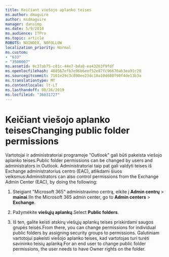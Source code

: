 ```yaml
---
title: Keičiant viešojo aplanko teises
ms.author: dmaguire
author: msdmaguire
manager: dansimp
ms.date: 5/9/2018
ms.audience: ITPro
ms.topic: article
ROBOTS: NOINDEX, NOFOLLOW
localization_priority: Normal
ms.custom:
- "633"
- "3500007"
ms.assetid: 0c37ab75-c81c-44e7-bda8-ea43263f9fdf
ms.openlocfilehash: 488567efb7e96b6eef52e87fc96670ab3ea91c20
ms.sourcegitcommit: 7101e29c3c890ee23dc10a10d608f90f4de13b3a
ms.translationtype: MT
ms.contentlocale: lt-LT
ms.lasthandoff: 08/26/2019
ms.locfileid: "36631727"
---
```

# <a name="changing-public-folder-permissions"></a><span data-ttu-id="73fde-102">Keičiant viešojo aplanko teises</span><span class="sxs-lookup"><span data-stu-id="73fde-102">Changing public folder permissions</span></span>

<span data-ttu-id="73fde-103">Vartotojai ir administratoriai programoje "Outlook" gali būti pakeista viešojo aplanko teises.</span><span class="sxs-lookup"><span data-stu-id="73fde-103">Public folder permissions can be changed by users and administrators in Outlook.</span></span> <span data-ttu-id="73fde-104">Administratoriai taip pat gali valdyti teises iš Exchange administratorius centro (EAC), atlikdami šiuos veiksmus:</span><span class="sxs-lookup"><span data-stu-id="73fde-104">Administrators can also control permissions from the Exchange Admin Center (EAC), by doing the following:</span></span>
  
1. <span data-ttu-id="73fde-105">Steigiant "Microsoft 365" administravimo centrą, eikite į **Admin centrų** \> **mainai**.</span><span class="sxs-lookup"><span data-stu-id="73fde-105">IIn the Microsoft 365 admin center, go to **Admin centers** \> **Exchange**.</span></span>

2. <span data-ttu-id="73fde-106">Pažymėkite **viešųjų aplankų**.</span><span class="sxs-lookup"><span data-stu-id="73fde-106">Select **Public folders**.</span></span>

3. <span data-ttu-id="73fde-107">Iš ten, galite keisti atskirų viešųjų aplankų teises priskirdami saugos grupės teisės.</span><span class="sxs-lookup"><span data-stu-id="73fde-107">From there, you can change permissions for individual public folders by assigning security groups to permissions.</span></span> <span data-ttu-id="73fde-108">Galutiniam vartotojui pakeisti viešojo aplanko teises, kad vartotojas turi turėti savininko teisių aplanką.</span><span class="sxs-lookup"><span data-stu-id="73fde-108">For an end user to change public folder permissions, the user needs to have Owner rights on the folder.</span></span>
